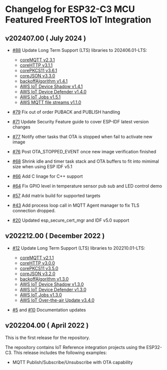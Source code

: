 # Changelog for ESP32-C3 MCU Featured FreeRTOS IoT Integration

## v202407.00 ( July 2024 )
- [#88](https://github.com/FreeRTOS/iot-reference-esp32c3/pull/88) Update Long Term Support (LTS) libraries to 202406.01-LTS:
  * [coreMQTT v2.3.1](https://github.com/FreeRTOS/coreMQTT/blob/v2.3.1)
  * [coreHTTP v3.1.1](https://github.com/FreeRTOS/coreHTTP/tree/v3.1.1)
  * [corePKCS11 v3.6.1](https://github.com/FreeRTOS/corePKCS11/tree/v3.6.1)
  * [coreJSON v3.3.0](https://github.com/FreeRTOS/coreJSON/tree/v3.3.0)
  * [backoffAlgorithm v1.4.1](https://github.com/FreeRTOS/backoffAlgorithm/tree/v1.4.1)
  * [AWS IoT Device Shadow v1.4.1](https://github.com/aws/Device-Shadow-for-AWS-IoT-embedded-sdk/tree/v1.4.1)
  * [AWS IoT Device Defender v1.4.0](https://github.com/aws/Device-Defender-for-AWS-IoT-embedded-sdk/tree/v1.4.0)
  * [AWS IoT Jobs v1.5.1](https://github.com/aws/Jobs-for-AWS-IoT-embedded-sdk/tree/v1.5.1)
  * [AWS MQTT file streams v1.1.0](https://github.com/aws/aws-iot-core-mqtt-file-streams-embedded-c/tree/v1.1.0)

- [#79](https://github.com/FreeRTOS/iot-reference-esp32c3/pull/79) Fix out of order PUBACK and PUBLISH handling
- [#71](https://github.com/FreeRTOS/iot-reference-esp32c3/pull/71) Update Security Feature guide to cover ESP-IDF latest version changes
- [#77](https://github.com/FreeRTOS/iot-reference-esp32c3/pull/77) Notify other tasks that OTA is stopped when fail to activate new image
- [#76](https://github.com/FreeRTOS/iot-reference-esp32c3/pull/76) Post OTA_STOPPED_EVENT once new image verification finished
- [#68](https://github.com/FreeRTOS/iot-reference-esp32c3/pull/68) Shrink idle and timer task stack and OTA buffers to fit into mimimal size when using ESP IDF v5.1
- [#66](https://github.com/FreeRTOS/iot-reference-esp32c3/pull/66) Add C linage for C++ support
- [#64](https://github.com/FreeRTOS/iot-reference-esp32c3/pull/64) Fix GPIO level in temperature sensor pub sub and LED control demo
- [#57](https://github.com/FreeRTOS/iot-reference-esp32c3/pull/57) Add matrix build for supported targets
- [#43](https://github.com/FreeRTOS/iot-reference-esp32c3/pull/43) Add process loop call in MQTT Agent manager to fix TLS connection dropped.
- [#20](https://github.com/FreeRTOS/iot-reference-esp32c3/pull/20) Updated esp_secure_cert_mgr and IDF v5.0 support

## v202212.00 ( December 2022 )
- [#12](https://github.com/FreeRTOS/iot-reference-esp32c3/pull/12) Update Long Term Support (LTS) libraries to 202210.01-LTS:
  * [coreMQTT v2.1.1](https://github.com/FreeRTOS/coreMQTT/blob/v2.1.1/CHANGELOG.md)
  * [coreHTTP v3.0.0](https://github.com/FreeRTOS/coreHTTP/tree/v3.0.0)
  * [corePKCS11 v3.5.0](https://github.com/FreeRTOS/corePKCS11/tree/v3.5.0)
  * [coreJSON v3.2.0](https://github.com/FreeRTOS/coreJSON/tree/v3.2.0)
  * [backoffAlgorithm v1.3.0](https://github.com/FreeRTOS/backoffAlgorithm/tree/v1.3.0)
  * [AWS IoT Device Shadow v1.3.0](https://github.com/aws/Device-Shadow-for-AWS-IoT-embedded-sdk/tree/v1.3.0)
  * [AWS IoT Device Defender v1.3.0](https://github.com/aws/Device-Defender-for-AWS-IoT-embedded-sdk/tree/v1.3.0)
  * [AWS IoT Jobs v1.3.0](https://github.com/aws/Jobs-for-AWS-IoT-embedded-sdk/tree/v1.3.0)
  * [AWS IoT Over-the-air Update v3.4.0](https://github.com/aws/ota-for-aws-iot-embedded-sdk/tree/v3.4.0)

- [#5](https://github.com/FreeRTOS/iot-reference-esp32c3/pull/5) and [#10](https://github.com/FreeRTOS/iot-reference-esp32c3/pull/10) Documentation updates

## v202204.00 ( April 2022 )

This is the first release for the repository.

The repository contains IoT Reference integration projects using the ESP32-C3. This release includes the following examples:
* MQTT Publish/Subscribe/Unsubscribe with OTA capability
